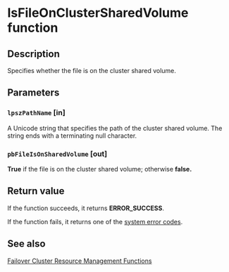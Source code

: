 # IsFileOnClusterSharedVolume function

## Description

Specifies whether the file is on the cluster shared volume.

## Parameters

### `lpszPathName` [in]

A Unicode string that specifies the path of the cluster shared volume. The string ends with a terminating null character.

### `pbFileIsOnSharedVolume` [out]

**True** if the file is on the cluster shared volume; otherwise **false.**

## Return value

If the function succeeds, it returns **ERROR_SUCCESS**.

If the function fails,
it returns one of the [system error codes](https://learn.microsoft.com/windows/desktop/Debug/system-error-codes).

## See also

[Failover Cluster Resource Management Functions](https://learn.microsoft.com/previous-versions/windows/desktop/mscs/resource-management-functions)